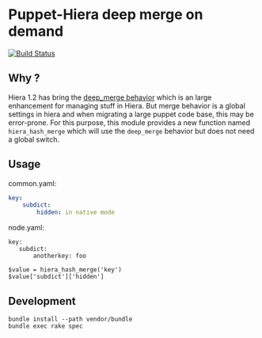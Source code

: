 # Puppet-Hiera deep merge on demand

[![Build Status](https://travis-ci.org/Gandi/puppet-hiera-deep-merge.svg?branch=master)](https://travis-ci.org/Gandi/puppet-hiera-deep-merge)

## Why ?

Hiera 1.2 has bring the [deep_merge behavior](https://docs.puppetlabs.com/hiera/1/lookup_types.html#deep-merging-in-hiera--120) which is an large enhancement for managing stuff in Hiera. But merge behavior is a global settings in hiera and when migrating a large puppet code base, this may be error-prone. For this purpose, this module provides a new function named ``hiera_hash_merge`` which will use the `deep_merge` behavior but does not need a global switch.

## Usage

common.yaml:
``` yaml
key:
    subdict:
        hidden: in native mode
```

node.yaml:
```
key:
   subdict:
       anotherkey: foo
```

``` puppet
$value = hiera_hash_merge('key')
$value['subdict']['hidden']
```


## Development

```
bundle install --path vendor/bundle
bundle exec rake spec
```


